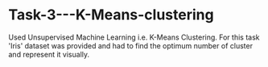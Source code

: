 # Task-3---K-Means-clustering
Used Unsupervised Machine Learning i.e. K-Means Clustering. For this task 'Iris' dataset was provided and had to find the optimum number of cluster and represent it visually.
